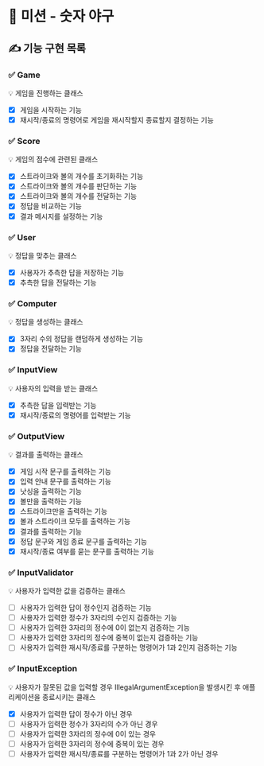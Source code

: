 # 🚀 미션 - 숫자 야구

## ✍ 기능 구현 목록

### ✅ Game
💡 게임을 진행하는 클래스
- [x] 게임을 시작하는 기능
- [x] 재시작/종료의 명령어로 게임을 재시작할지 종료할지 결정하는 기능

### ✅ Score
💡 게임의 점수에 관련된 클래스
- [x] 스트라이크와 볼의 개수를 초기화하는 기능
- [x] 스트라이크와 볼의 개수를 판단하는 기능
- [x] 스트라이크와 볼의 개수를 전달하는 기능
- [x] 정답을 비교하는 기능
- [x] 결과 메시지를 설정하는 기능

### ✅ User
💡 정답을 맞추는 클래스
- [x] 사용자가 추측한 답을 저장하는 기능
- [x] 추측한 답을 전달하는 기능

### ✅ Computer
💡 정답을 생성하는 클래스
- [x] 3자리 수의 정답을 랜덤하게 생성하는 기능
- [x] 정답을 전달하는 기능

### ✅ InputView
💡 사용자의 입력을 받는 클래스
- [x] 추측한 답을 입력받는 기능
- [x] 재시작/종료의 명령어를 입력받는 기능

### ✅ OutputView
💡 결과를 출력하는 클래스
- [x] 게임 시작 문구를 출력하는 기능
- [x] 입력 안내 문구를 출력하는 기능
- [x] 낫싱을 출력하는 기능
- [x] 볼만을 출력하는 기능
- [x] 스트라이크만을 출력하는 기능
- [x] 볼과 스트라이크 모두를 출력하는 기능
- [x] 결과를 출력하는 기능
- [x] 정답 문구와 게임 종료 문구를 출력하는 기능
- [x] 재시작/종료 여부를 묻는 문구를 출력하는 기능

### ✅ InputValidator
💡 사용자가 입력한 값을 검증하는 클래스
- [ ] 사용자가 입력한 답이 정수인지 검증하는 기능
- [ ] 사용자가 입력한 정수가 3자리의 수인지 검증하는 기능
- [ ] 사용자가 입력한 3자리의 정수에 0이 없는지 검증하는 기능
- [ ] 사용자가 입력한 3자리의 정수에 중복이 없는지 검증하는 기능
- [ ] 사용자가 입력한 재시작/종료를 구분하는 명령어가 1과 2인지 검증하는 기능

### ✅ InputException
💡 사용자가 잘못된 값을 입력할 경우 IllegalArgumentException을 발생시킨 후 애플리케이션을 종료시키는 클래스
- [x] 사용자가 입력한 답이 정수가 아닌 경우
- [ ] 사용자가 입력한 정수가 3자리의 수가 아닌 경우
- [ ] 사용자가 입력한 3자리의 정수에 0이 있는 경우
- [ ] 사용자가 입력한 3자리의 정수에 중복이 있는 경우
- [ ] 사용자가 입력한 재시작/종료를 구분하는 명령어가 1과 2가 아닌 경우
